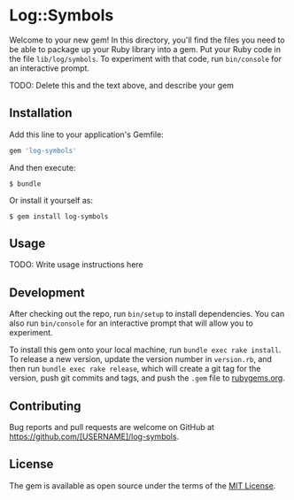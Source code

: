 # Log::Symbols

Welcome to your new gem! In this directory, you'll find the files you need to be able to package up your Ruby library into a gem. Put your Ruby code in the file `lib/log/symbols`. To experiment with that code, run `bin/console` for an interactive prompt.

TODO: Delete this and the text above, and describe your gem

## Installation

Add this line to your application's Gemfile:

```ruby
gem 'log-symbols'
```

And then execute:

    $ bundle

Or install it yourself as:

    $ gem install log-symbols

## Usage

TODO: Write usage instructions here

## Development

After checking out the repo, run `bin/setup` to install dependencies. You can also run `bin/console` for an interactive prompt that will allow you to experiment.

To install this gem onto your local machine, run `bundle exec rake install`. To release a new version, update the version number in `version.rb`, and then run `bundle exec rake release`, which will create a git tag for the version, push git commits and tags, and push the `.gem` file to [rubygems.org](https://rubygems.org).

## Contributing

Bug reports and pull requests are welcome on GitHub at https://github.com/[USERNAME]/log-symbols.

## License

The gem is available as open source under the terms of the [MIT License](https://opensource.org/licenses/MIT).
